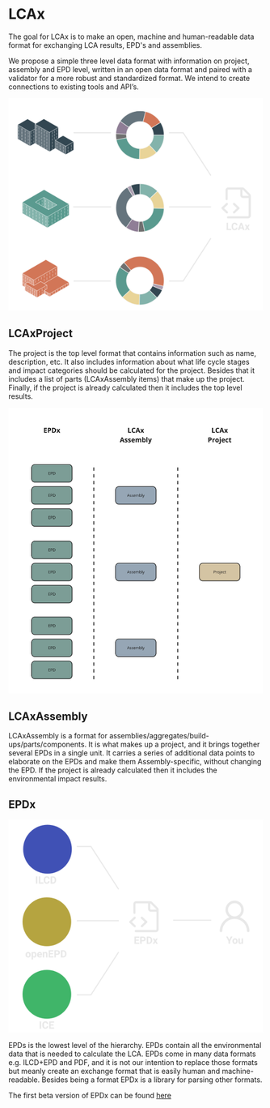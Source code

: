 # LCAx

The goal for LCAx is to make an open, machine and human-readable data format for exchanging LCA results,
EPD's and assemblies. 

We propose a simple three level data format with information on project, assembly and EPD level,
written in an open data format and paired with a validator for a more robust and standardized format.
We intend to create connections to existing tools and API’s.

![LCAx](./assets/benchmark.png)

## LCAxProject

The project is the top level format that contains information such as name, description, etc.
It also includes information about what life cycle stages and impact categories should be calculated for the project.
Besides that it includes a list of parts (LCAxAssembly items) that make up the project.
Finally, if the project is already calculated then it includes the top level results.

![LCAx Project](./assets/lcax%20project.jpeg)

## LCAxAssembly

LCAxAssembly is a format for assemblies/aggregates/build-ups/parts/components.
It is what makes up a project, and it brings together several EPDs in a single unit.
It carries a series of additional data points to elaborate on the EPDs and make them Assembly-specific,
without changing the EPD.
If the project is already calculated then it includes the environmental impact results.

## EPDx

![EPDx](./assets/epdx.png)

EPDs is the lowest level of the hierarchy. EPDs contain all the environmental data that is needed to calculate the LCA.
EPDs come in many data formats e.g. ILCD+EPD and PDF, and it is not our intention to replace those formats but meanly
create an exchange format that is easily human and machine-readable.
Besides being a format EPDx is a library for parsing other formats.

The first beta version of EPDx can be found [here](https://epdx.kongsgaard.eu)